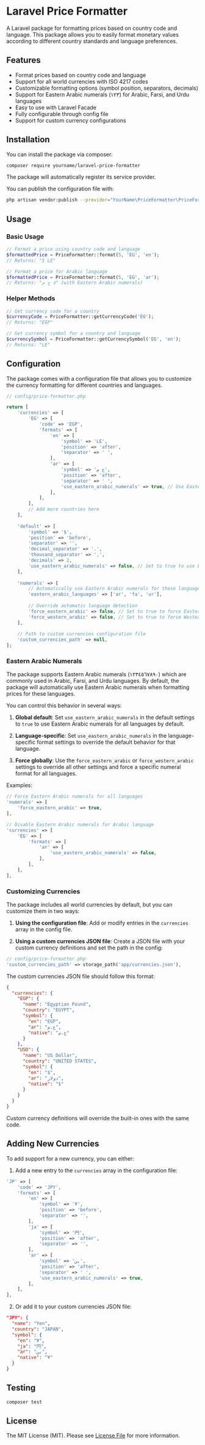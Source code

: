 # Laravel Price Formatter

A Laravel package for formatting prices based on country code and language. This package allows you to easily format monetary values according to different country standards and language preferences.

## Features

- Format prices based on country code and language
- Support for all world currencies with ISO 4217 codes
- Customizable formatting options (symbol position, separators, decimals)
- Support for Eastern Arabic numerals (١٢٣) for Arabic, Farsi, and Urdu languages
- Easy to use with Laravel Facade
- Fully configurable through config file
- Support for custom currency configurations

## Installation

You can install the package via composer:

```bash
composer require yourname/laravel-price-formatter
```

The package will automatically register its service provider.

You can publish the configuration file with:

```bash
php artisan vendor:publish --provider="YourName\PriceFormatter\PriceFormatterServiceProvider" --tag="config"
```

## Usage

### Basic Usage

```php
// Format a price using country code and language
$formattedPrice = PriceFormatter::format(5, 'EG', 'en');
// Returns: "5 LE"

// Format a price for Arabic language
$formattedPrice = PriceFormatter::format(5, 'EG', 'ar');
// Returns: "٥ ج م" (with Eastern Arabic numerals)
```

### Helper Methods

```php
// Get currency code for a country
$currencyCode = PriceFormatter::getCurrencyCode('EG');
// Returns: "EGP"

// Get currency symbol for a country and language
$currencySymbol = PriceFormatter::getCurrencySymbol('EG', 'en');
// Returns: "LE"
```

## Configuration

The package comes with a configuration file that allows you to customize the currency formatting for different countries and languages.

```php
// config/price-formatter.php

return [
    'currencies' => [
        'EG' => [
            'code' => 'EGP',
            'formats' => [
                'en' => [
                    'symbol' => 'LE',
                    'position' => 'after',
                    'separator' => ' ',
                ],
                'ar' => [
                    'symbol' => 'ج م',
                    'position' => 'after',
                    'separator' => ' ',
                    'use_eastern_arabic_numerals' => true, // Use Eastern Arabic numerals (١٢٣)
                ],
            ],
        ],
        // Add more countries here
    ],
    
    'default' => [
        'symbol' => '$',
        'position' => 'before',
        'separator' => '',
        'decimal_separator' => '.',
        'thousand_separator' => ',',
        'decimals' => 2,
        'use_eastern_arabic_numerals' => false, // Set to true to use Eastern Arabic numerals by default
    ],
    
    'numerals' => [
        // Automatically use Eastern Arabic numerals for these languages
        'eastern_arabic_languages' => ['ar', 'fa', 'ur'],
        
        // Override automatic language detection
        'force_eastern_arabic' => false, // Set to true to force Eastern Arabic numerals for all languages
        'force_western_arabic' => false, // Set to true to force Western Arabic numerals for all languages
    ],
    
    // Path to custom currencies configuration file
    'custom_currencies_path' => null,
];
```

### Eastern Arabic Numerals

The package supports Eastern Arabic numerals (١٢٣٤٥٦٧٨٩٠) which are commonly used in Arabic, Farsi, and Urdu languages. By default, the package will automatically use Eastern Arabic numerals when formatting prices for these languages.

You can control this behavior in several ways:

1. **Global default**: Set `use_eastern_arabic_numerals` in the default settings to `true` to use Eastern Arabic numerals for all languages by default.

2. **Language-specific**: Set `use_eastern_arabic_numerals` in the language-specific format settings to override the default behavior for that language.

3. **Force globally**: Use the `force_eastern_arabic` or `force_western_arabic` settings to override all other settings and force a specific numeral format for all languages.

Examples:

```php
// Force Eastern Arabic numerals for all languages
'numerals' => [
    'force_eastern_arabic' => true,
],

// Disable Eastern Arabic numerals for Arabic language
'currencies' => [
    'EG' => [
        'formats' => [
            'ar' => [
                'use_eastern_arabic_numerals' => false,
            ],
        ],
    ],
],
```

### Customizing Currencies

The package includes all world currencies by default, but you can customize them in two ways:

1. **Using the configuration file**: Add or modify entries in the `currencies` array in the config file.

2. **Using a custom currencies JSON file**: Create a JSON file with your custom currency definitions and set the path in the config:

```php
// config/price-formatter.php
'custom_currencies_path' => storage_path('app/currencies.json'),
```

The custom currencies JSON file should follow this format:

```json
{
  "currencies": {
    "EGP": {
      "name": "Egyptian Pound",
      "country": "EGYPT",
      "symbol": {
        "en": "EGP",
        "ar": "ج.م",
        "native": "ج.م"
      }
    },
    "USD": {
      "name": "US Dollar",
      "country": "UNITED STATES",
      "symbol": {
        "en": "$",
        "ar": "دولار",
        "native": "$"
      }
    }
  }
}
```

Custom currency definitions will override the built-in ones with the same code.

## Adding New Currencies

To add support for a new currency, you can either:

1. Add a new entry to the `currencies` array in the configuration file:

```php
'JP' => [
    'code' => 'JPY',
    'formats' => [
        'en' => [
            'symbol' => '¥',
            'position' => 'before',
            'separator' => '',
        ],
        'ja' => [
            'symbol' => '円',
            'position' => 'after',
            'separator' => '',
        ],
        'ar' => [
            'symbol' => 'ين',
            'position' => 'after',
            'separator' => ' ',
            'use_eastern_arabic_numerals' => true,
        ],
    ],
],
```

2. Or add it to your custom currencies JSON file:

```json
"JPY": {
  "name": "Yen",
  "country": "JAPAN",
  "symbol": {
    "en": "¥",
    "ja": "円",
    "ar": "ين",
    "native": "¥"
  }
}
```

## Testing

```bash
composer test
```

## License

The MIT License (MIT). Please see [License File](LICENSE.md) for more information.
